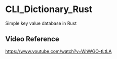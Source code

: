 # CLI_Dictionary_Rust
Simple key value database in Rust

## Video Reference

https://www.youtube.com/watch?v=WnWGO-tLtLA
